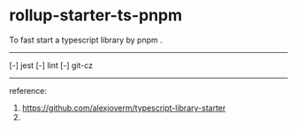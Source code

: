 # rollup-starter-ts-pnpm

To fast start a typescript library by pnpm .

---

[-] jest
[-] lint
[-] git-cz

---

reference:

1. https://github.com/alexjoverm/typescript-library-starter
2.
